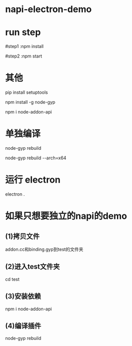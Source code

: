 # napi-electron-demo
# run step

#step1
:npm install

#step2
:npm start





# 其他
pip install setuptools

npm install -g node-gyp

npm i node-addon-api



# 单独编译
node-gyp rebuild

node-gyp rebuild --arch=x64

# 运行 electron
electron .


# 如果只想要独立的napi的demo

## (1)拷贝文件

addon.cc和binding.gyp到test的文件夹

## (2)进入test文件夹

cd test

## (3)安装依赖

npm i node-addon-api

## (4)编译插件

node-gyp rebuild
